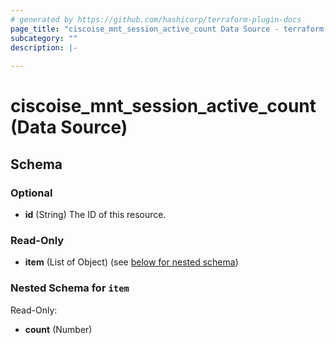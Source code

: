 ```yaml
---
# generated by https://github.com/hashicorp/terraform-plugin-docs
page_title: "ciscoise_mnt_session_active_count Data Source - terraform-provider-ciscoise"
subcategory: ""
description: |-
  
---
```


# ciscoise_mnt_session_active_count (Data Source)





<!-- schema generated by tfplugindocs -->
## Schema

### Optional

- **id** (String) The ID of this resource.

### Read-Only

- **item** (List of Object) (see [below for nested schema](#nestedatt--item))

<a id="nestedatt--item"></a>
### Nested Schema for `item`

Read-Only:

- **count** (Number)


